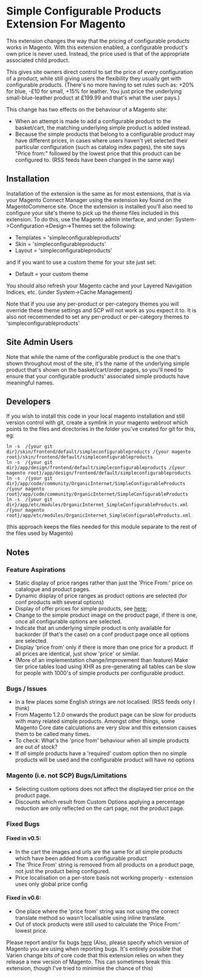 Simple Configurable Products Extension For Magento
==================================================

This extension changes the way that the pricing of configurable products works in Magento.
With this extension enabled, a configurable product's own price is never used. Instead, the price used is that of the appropriate associated child product.

This gives site owners direct control to set the price of every configuration of a product, while still giving users the flexibility they usually get with configurable products.
(There's no more having to set rules such as: +20% for blue, -£10 for small, +15% for leather. You just price the underlying small-blue-leather product at £199.99 and that's what the user pays.)


This change has two effects on the behaviour of a Magento site:

* When an attempt is made to add a configurable product to the basket/cart, the matching underlying simple product is added instead.
* Because the simple products that belong to a configurable product may have different prices, in cases where users haven't yet selected their particular configuration (such as catalog index pages), the site says "Price from:" followed by the lowest price that this product can be configured to. (RSS feeds have been changed in the same way)



Installation
------------

Installation of the extension is the same as for most extensions, that is via your Magento Connect Manager using the extension key found on the MagentoCommerce site.
Once the extension is installed you'll also need to configure your site's theme to pick up the theme files included in this extension.
To do this, use the Magento admin interface, and under: System->Configuration->Design->Themes set the following:

* Templates = 'simpleconfigurableproducts'
* Skin = 'simpleconfigurableproducts'
* Layout = 'simpleconfigurableproducts'

and if you want to use a custom theme for your site just set:

* Default = your custom theme

You should also refresh your Magento cache and your Layered Navigation Indices, etc. (under System->Cache Management)

Note that if you use any per-product or per-category themes you will override these theme settings and SCP will not work as you expect it to.
It is also not recommended to set any per-product or per-category themes to 'simpleconfigurableproducts'



Site Admin Users
----------------

Note that while the name of the configurable product is the one that's shown throughout most of the site, it's the name of the underlying simple product that's shown on the basket/cart/order pages, so you'll need to ensure that your configurable products' associated simple products have meaningful names.


Developers
----------

If you wish to install this code in your local magento installation and still version control with git, create a symlink in your magento webroot which points to the files and directories in the folder you've created for git for this, eg:

    ln -s  /{your git dir}/skin/frontend/default/simpleconfigurableproducts /{your magento root}/skin/frontend/default/simpleconfigurableproducts
    ln -s  /{your git dir}/app/design/frontend/default/simpleconfigurableproducts /{your magento root}/app/design/frontend/default/simpleconfigurableproducts
    ln -s  /{your git dir}/app/code/community/OrganicInternet/SimpleConfigurableProducts /{your magento root}/app/code/community/OrganicInternet/SimpleConfigurableProducts
    ln -s  /{your git dir}/app/etc/modules/OrganicInternet_SimpleConfigurableProducts.xml /{your magento root}/app/etc/modules/OrganicInternet_SimpleConfigurableProducts.xml

(this approach keeps the files needed for this module separate to the rest of the files used by Magento)



Notes
-----

### Feature Aspirations
* Static display of price ranges rather than just the 'Price From:' price on catalogue and product pages.
* Dynamic display of price ranges as product options are selected (for conf products with several options)
* Display of offer prices for simple products, see [here:](http://www.magentocommerce.com/boards/viewreply/143350/)
* Change to the simple product image on the product page, if there is one, once all configurable options are selected.
* Indicate that an underlying simple product is only available for backorder (if that's the case) on a conf product page once all options are selected.
* Display 'price from' only if there is more than one price for a product. If all prices are identical, just show 'price' or similar.
* (More of an implementation change/improvement than feature) Make tier price tables load using XHR as pre-generating all tables can be slow for people with 1000's of simple products per configurable product.

### Bugs / Issues
* In a few places some English strings are not localised. (RSS feeds only I think)
* From Magento 1.2.0 onwards the product page can be slow for products with many related simple products. Amongst other things, some Magento Core date calculations are very slow and this extension causes them to be called many times.
* To check: What's the 'price from' behaviour when all simple products are out of stock?
* If _all_ simple products have a 'required' custom option then no simple products will be used and the configurable product will have no options

### Magento (i.e. not SCP) Bugs/Limitations
* Selecting custom options does not affect the displayed tier price on the product page.
* Discounts which result from Custom Options applying a percentage reduction are only reflected on the cart page, not the product page.

### Fixed Bugs
#### Fixed in v0.5:
* In the cart the images and urls are the same for all simple products which have been added from a configurable product
* The 'Price From' string is removed from all products on a product page, not just the product being configured.
* Price localisation on a per-store basis not working properly - extension uses only global price config

#### Fixed in v0.6:
* One place where the 'price from' string was not using the correct translate method so wasn't localisable using inline translate.
* Out of stock products were still used to calculate the 'Price From:' lowest price.

Please report and/or fix bugs [here](http://www.magentocommerce.com/boards/viewchild/11415/)
(Also, please specify which version of Magento you are using when reporting bugs. It's entirely possible that Varien change bits of core code that this extension relies on when they release a new version of Magento. This can sometimes break this extension, though I've tried to minimise the chance of this)
